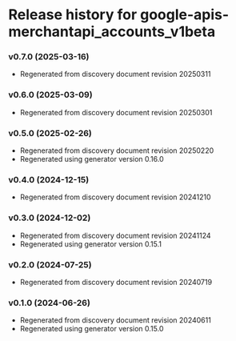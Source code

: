 # Release history for google-apis-merchantapi_accounts_v1beta

### v0.7.0 (2025-03-16)

* Regenerated from discovery document revision 20250311

### v0.6.0 (2025-03-09)

* Regenerated from discovery document revision 20250301

### v0.5.0 (2025-02-26)

* Regenerated from discovery document revision 20250220
* Regenerated using generator version 0.16.0

### v0.4.0 (2024-12-15)

* Regenerated from discovery document revision 20241210

### v0.3.0 (2024-12-02)

* Regenerated from discovery document revision 20241124
* Regenerated using generator version 0.15.1

### v0.2.0 (2024-07-25)

* Regenerated from discovery document revision 20240719

### v0.1.0 (2024-06-26)

* Regenerated from discovery document revision 20240611
* Regenerated using generator version 0.15.0

